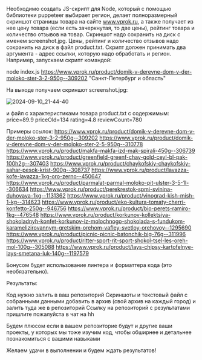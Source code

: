 Необходимо создать JS-скрипт для Node, который с помощью библиотеки puppeteer выбирает регион, делает полноразмерный скриншот страницы товара на сайте www.vprok.ru, а также получает из нее цену товара (если есть зачеркнутая, то две цены), рейтинг товара и количество отзывов на товар.
Скриншот надо сохранить на диск с именем screenshot.jpg.
Цены, рейтинг и количество отзывов надо сохранить на диск в файл product.txt.
Скрипт должен принимать два аргумента - адрес ссылки, которую надо обработать и регион.
Например, запускаем скрипт командой: 

node index.js https://www.vprok.ru/product/domik-v-derevne-dom-v-der-moloko-ster-3-2-950g--309202 "Санкт-Петербург и область"

На выходе получаем скриншот screenshot.jpg:

![2024-09-10_21-44-40](https://github.com/user-attachments/assets/bdc51987-ec3a-4118-b5eb-ed4d6559b1bf)

и файл с характеристиками товара product.txt с содержимым:
price=89.9
priceOld=134
rating=4.8
reviewCount=780

Примеры ссылок:
https://www.vprok.ru/product/domik-v-derevne-dom-v-der-moloko-ster-3-2-950g--309202
https://www.vprok.ru/product/domik-v-derevne-dom-v-der-moloko-ster-2-5-950g--310778
https://www.vprok.ru/product/makfa-makfa-izd-mak-spirali-450g--306739
https://www.vprok.ru/product/greenfield-greenf-chay-gold-ceyl-bl-pak-100h2g--307403
https://www.vprok.ru/product/chaykofskiy-chaykofskiy-sahar-pesok-krist-900g--308737
https://www.vprok.ru/product/lavazza-kofe-lavazza-1kg-oro-zerno--450647 
https://www.vprok.ru/product/parmalat-parmal-moloko-pit-ulster-3-5-1l--306634 
https://www.vprok.ru/product/perekrestok-spmi-svinina-duhovaya-1kg--1131362
https://www.vprok.ru/product/vinograd-kish-mish-1-kg--314623 
https://www.vprok.ru/product/eko-kultura-tomaty-cherri-konfetto-250g--946756 
https://www.vprok.ru/product/bio-perets-ramiro-1kg--476548
https://www.vprok.ru/product/korkunov-kollektsiya-shokoladnyh-konfet-korkunov-iz-molochnogo-shokolada-s-fundukom-karamelizirovannym-gretskim-orehom-vafley-svetloy-orehovoy--1295690 
https://www.vprok.ru/product/picnic-picnic-batonchik-big-76g--311996 
https://www.vprok.ru/product/ritter-sport-rit-sport-shokol-tsel-les-oreh-mol-100g--305088 
https://www.vprok.ru/product/lays-chipsy-kartofelnye-lays-smetana-luk-140g--1197579 


Бонусом будет использование линтера и форматтера кода (это необязательно).

Результаты:

Код нужно залить в ваш репозиторий 
Скриншоты и текстовый файл с собранными данными добавить в архив (свой архив на каждый город) и залить туда же в репозиторий 
Ссылку на репозиторий с результатами пришлите пожалуйста в чат на hh 

Будем плюсом если в вашем репозиторие будут и другие ваши проекты, у которых мы тоже изучим код, чтобы обширнее и детальнее познакомиться с вашими навыками

Желаем удачи в выполнении и будем ждать результатов!
